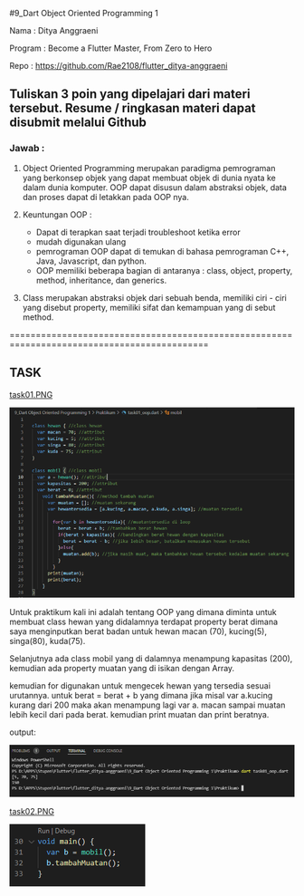 #9_Dart Object Oriented Programming 1

Nama : Ditya Anggraeni

Program : Become a Flutter Master, From Zero to Hero

Repo : https://github.com/Rae2108/flutter_ditya-anggraeni

## Tuliskan 3 poin yang dipelajari dari materi tersebut. Resume / ringkasan materi dapat disubmit melalui Github

### Jawab : 

1. Object Oriented Programming merupakan paradigma pemrograman yang berkonsep objek yang dapat membuat objek di dunia nyata ke dalam dunia komputer.
OOP dapat disusun dalam abstraksi objek, data dan proses dapat di letakkan pada OOP nya.

2. Keuntungan OOP :
    - Dapat di terapkan saat terjadi troubleshoot ketika error 
    - mudah digunakan ulang
    - pemrograman OOP dapat di temukan di bahasa pemrograman C++, Java, Javascript, dan python.
    - OOP memiliki beberapa bagian di antaranya : class, object, property, method, inheritance, dan generics.

3. Class merupakan abstraksi objek dari sebuah benda, memiliki ciri - ciri yang disebut property, memiliki sifat dan kemampuan  yang di sebut method. 

============================================================================================

## TASK 

 
[task01.PNG](./Screenshots/task01.PNG) 

![task01.PNG](./Screenshots/task01.PNG) 

Untuk praktikum kali ini adalah tentang OOP yang dimana diminta untuk membuat class hewan yang didalamnya terdapat property berat dimana saya menginputkan berat badan untuk hewan macan (70), kucing(5), singa(80), kuda(75). 

Selanjutnya ada class mobil yang di dalamnya menampung kapasitas (200), kemudian ada property muatan yang di isikan dengan Array.

kemudian for digunakan untuk mengecek hewan yang tersedia sesuai urutannya. untuk berat = berat + b yang dimana jika misal var a.kucing kurang dari 200 maka akan menampung lagi var a. macan sampai muatan lebih kecil dari pada berat. 
kemudian print muatan dan print beratnya. 


output:

![output01.PNG](./Screenshots/output01.PNG) 

[task02.PNG](./Screenshots/task02.PNG) 

![task02.PNG](./Screenshots/task02.PNG) 

